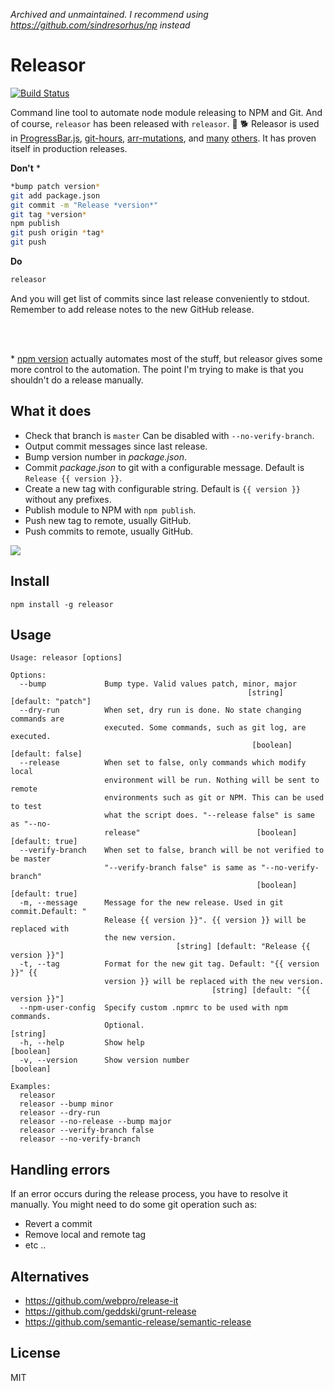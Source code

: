 *Archived and unmaintained. I recommend using https://github.com/sindresorhus/np instead*

# Releasor

[![Build Status](https://travis-ci.org/kimmobrunfeldt/releasor.svg)](https://travis-ci.org/kimmobrunfeldt/releasor)

Command line tool to automate node module releasing to NPM and Git. And of course,
`releasor` has been released with `releasor`. :stew: :dog2: Releasor is used
in
[ProgressBar.js](https://github.com/kimmobrunfeldt/progressbar.js),
[git-hours](https://github.com/kimmobrunfeldt/git-hours),
[arr-mutations](https://www.npmjs.com/package/arr-mutations), and
[many](https://www.npmjs.com/package/arr-xor)
[others](https://www.npmjs.com/package/arr-and). It has proven itself in
production releases.

**Don't** \*

```bash
*bump patch version*
git add package.json
git commit -m "Release *version*"
git tag *version*
npm publish
git push origin *tag*
git push
```

**Do**

```bash
releasor
```

And you will get list of commits since last release conveniently to stdout.
Remember to add release notes to the new GitHub release.

<br>
<br>

\* [npm version](https://docs.npmjs.com/cli/version) actually automates most of
the stuff, but releasor gives some more control to the automation. The point
I'm trying to make is that you shouldn't do a release manually.


## What it does

* Check that branch is `master` Can be disabled with `--no-verify-branch`.
* Output commit messages since last release.
* Bump version number in *package.json*.
* Commit *package.json* to git with a configurable message. Default is `Release {{ version }}`.
* Create a new tag with configurable string. Default is `{{ version }}` without any prefixes.
* Publish module to NPM with `npm publish`.
* Push new tag to remote, usually GitHub.
* Push commits to remote, usually GitHub.

![](docs/releasor.gif)

## Install

```
npm install -g releasor
```


## Usage

```
Usage: releasor [options]

Options:
  --bump             Bump type. Valid values patch, minor, major
                                                     [string] [default: "patch"]
  --dry-run          When set, dry run is done. No state changing commands are
                     executed. Some commands, such as git log, are executed.
                                                      [boolean] [default: false]
  --release          When set to false, only commands which modify local
                     environment will be run. Nothing will be sent to remote
                     environments such as git or NPM. This can be used to test
                     what the script does. "--release false" is same as "--no-
                     release"                          [boolean] [default: true]
  --verify-branch    When set to false, branch will be not verified to be master
                     "--verify-branch false" is same as "--no-verify-branch"
                                                       [boolean] [default: true]
  -m, --message      Message for the new release. Used in git commit.Default: "
                     Release {{ version }}". {{ version }} will be replaced with
                     the new version.
                                     [string] [default: "Release {{ version }}"]
  -t, --tag          Format for the new git tag. Default: "{{ version }}" {{
                     version }} will be replaced with the new version.
                                             [string] [default: "{{ version }}"]
  --npm-user-config  Specify custom .npmrc to be used with npm commands.
                     Optional.                                          [string]
  -h, --help         Show help                                         [boolean]
  -v, --version      Show version number                               [boolean]

Examples:
  releasor
  releasor --bump minor
  releasor --dry-run
  releasor --no-release --bump major
  releasor --verify-branch false
  releasor --no-verify-branch
```

## Handling errors

If an error occurs during the release process, you have to resolve it manually.
You might need to do some git operation such as:

* Revert a commit
* Remove local and remote tag
* etc ..

## Alternatives

* https://github.com/webpro/release-it
* https://github.com/geddski/grunt-release
* https://github.com/semantic-release/semantic-release


## License

MIT
